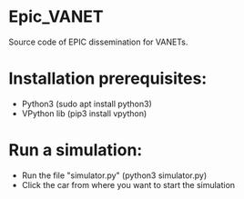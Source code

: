 # Epic_VANET
Source code of EPIC dissemination for VANETs.

# Installation prerequisites:
  - Python3 (sudo apt install python3)
  - VPython lib (pip3 install vpython)
  
# Run a simulation:
  - Run the file "simulator.py" (python3 simulator.py)
  - Click the car from where you want to start the simulation
  
